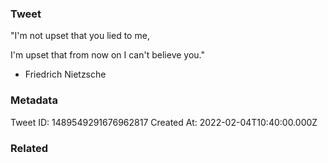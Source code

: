 ### Tweet
"I'm not upset that you lied to me,

I'm upset that from now on I can't believe you."

- Friedrich Nietzsche

### Metadata
Tweet ID: 1489549291676962817
Created At: 2022-02-04T10:40:00.000Z

### Related

